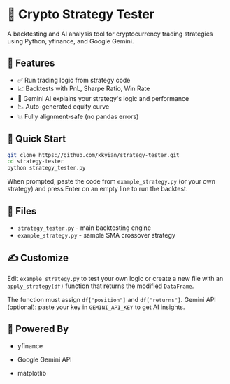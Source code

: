 # 🧠 Crypto Strategy Tester

A backtesting and AI analysis tool for cryptocurrency trading strategies using Python, yfinance, and Google Gemini.

## 🔧 Features

- ✅ Run trading logic from strategy code
- 📈 Backtests with PnL, Sharpe Ratio, Win Rate
- 🤖 Gemini AI explains your strategy's logic and performance
- 📉 Auto-generated equity curve
- 💥 Fully alignment-safe (no pandas errors)

## 🚀 Quick Start

```bash
git clone https://github.com/kkyian/strategy-tester.git
cd strategy-tester
python strategy_tester.py
```
When prompted, paste the code from `example_strategy.py` (or your own
strategy) and press Enter on an empty line to run the backtest.

## 📂 Files

- `strategy_tester.py` - main backtesting engine
- `example_strategy.py` - sample SMA crossover strategy

## ✍️ Customize

Edit `example_strategy.py` to test your own logic or create a new file with
an `apply_strategy(df)` function that returns the modified `DataFrame`.

The function must assign `df["position"]` and `df["returns"]`.
Gemini API (optional): paste your key in `GEMINI_API_KEY` to get AI insights.

## 🧠 Powered By

- yfinance

- Google Gemini API

- matplotlib



